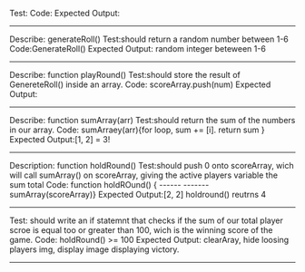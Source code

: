 Test:
Code:
Expected Output:

----------------------

Describe: generateRoll()
Test:should return a random number between 1-6
Code:GenerateRoll()
Expected Output: random integer beteween 1-6

----------------------
Describe: function playRound()
Test:should store the result of GenereteRoll() inside an array.
Code: scoreArray.push(num)
Expected Output:

----------------------
Describe: function sumArray(arr)
Test:should return the sum of the numbers in our array.
Code: sumArraey(arr){for loop, sum += [i]. return sum }
Expected Output:[1, 2] = 3!

----------------------

Description: function holdRound() 
Test:should push 0 onto scoreArray, wich will call  sumArray() on scoreArray, giving the active players variable the sum total
Code: function holdROund() { ------ ------- sumArray(scoreArray)}
Expected Output:[2, 2] holdround() reutrns 4

----------------------


Test: should write an if statemnt that checks if the sum of our total player scroe is equal too or greater than 100, wich is the winning score of the game.
Code: holdRound() >= 100 
Expected Output: clearAray, hide loosing players img, display image displaying victory.

----------------------